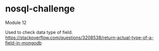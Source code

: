 # nosql-challenge
Module 12



Used to check data type of field. 
https://stackoverflow.com/questions/3208538/return-actual-type-of-a-field-in-mongodb